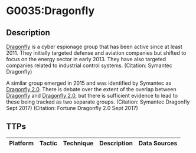 # G0035:Dragonfly

## Description

[Dragonfly](https://attack.mitre.org/groups/G0035) is a cyber espionage group that has been active since at least 2011. They initially targeted defense and aviation companies but shifted to focus on the energy sector in early 2013. They have also targeted companies related to industrial control systems. (Citation: Symantec Dragonfly)

A similar group emerged in 2015 and was identified by Symantec as [Dragonfly 2.0](https://attack.mitre.org/groups/G0074). There is debate over the extent of the overlap between [Dragonfly](https://attack.mitre.org/groups/G0035) and [Dragonfly 2.0](https://attack.mitre.org/groups/G0074), but there is sufficient evidence to lead to these being tracked as two separate groups. (Citation: Symantec Dragonfly Sept 2017) (Citation: Fortune Dragonfly 2.0 Sept 2017)

## TTPs

|Platform|Tactic|Technique|Description|Data Sources|
|---|---|---|---|---|
